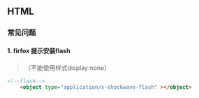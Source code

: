 ## HTML

### 常见问题

#### 1. firfox 提示安装flash 

> （不能使用样式display:none）

```html
<!--flash-->
    <object type="application/x-shockwave-flash" ></object>
```